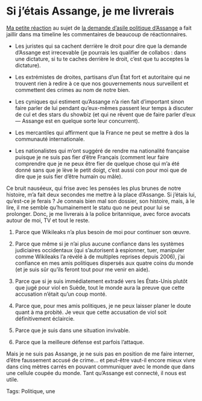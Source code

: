 # Si j’étais Assange, je me livrerais

[Ma petite réaction](http://blog.tcrouzet.com/2015/07/03/assange-ou-la-honte-detre-francais/) au sujet de [la demande d’asile politique d’Assange](http://www.lemonde.fr/idees/article/2015/07/03/julian-assange-monsieur-hollande-accueillez-moi-en-france_4668919_3232.html) a fait jaillir dans ma timeline les commentaires de beaucoup de réactionnaires.

- Les juristes qui sa cachent derrière le droit pour dire que la demande d’Assange est irrecevable (je pourrais les qualifier de collabos : dans une dictature, si tu te caches derrière le droit, c’est que tu acceptes la dictature).

- Les extrémistes de droites, partisans d’un État fort et autoritaire qui ne trouvent rien à redire à ce que nos gouvernements nous surveillent et commettent des crimes au nom de notre bien.

- Les cyniques qui estiment qu’Assange n’a rien fait d’important sinon faire parler de lui pendant qu’eux-mêmes passent leur temps à discuter de cul et des stars du showbiz (et qui ne rêvent que de faire parler d’eux — Assange est en quelque sorte leur concurrent).

- Les mercantiles qui affirment que la France ne peut se mettre à dos la communauté internationale.

- Les nationalistes qui m’ont suggéré de rendre ma nationalité française puisque je ne suis pas fier d’être Français (comment leur faire comprendre que je ne peux être fier de quelque chose qui m’a été donné sans que je lève le petit doigt, c’est aussi con pour moi que de dire que je suis fier d’être humain ou mâle).

Ce bruit nauséeux, qui frise avec les pensées les plus brunes de notre histoire, m’a fait deux secondes me mettre à la place d’Assange. Si j’étais lui, qu’est-ce je ferais ? Je connais bien mal son dossier, son histoire, mais, à le lire, il me semble qu’humainement le statu quo ne peut pour lui se prolonger. Donc, je me livrerais à la police britannique, avec force avocats autour de moi, TV et tout le reste.

1. Parce que Wikileaks n’a plus besoin de moi pour continuer son œuvre.

2. Parce que même si je n’ai plus aucune confiance dans les systèmes judiciaires occidentaux (qui s’autorisent à espionner, tuer, manipuler comme Wikileaks l’a révélé à de multiples reprises depuis 2006), j’ai confiance en mes amis politiques dispersés aux quatre coins du monde (et je suis sûr qu’ils feront tout pour me venir en aide).

3. Parce que si je suis immédiatement extradé vers les États-Unis plutôt que jugé pour viol en Suède, tout le monde aura la preuve que cette accusation n’était qu’un coup monté.

4. Parce que, pour mes amis politiques, je ne peux laisser planer le doute quant à ma probité. Je veux que cette accusation de viol soit définitivement éclaircie.

5. Parce que je suis dans une situation invivable.

6. Parce que la meilleure défense est parfois l’attaque.

Mais je ne suis pas Assange, je ne suis pas en position de me faire interner, d’être faussement accusé de crime… et peut-être vaut-il encore mieux vivre dans cinq mètres carrés en pouvant communiquer avec le monde que dans une cellule coupée du monde. Tant qu’Assange est connecté, il nous est utile.

Tags: Politique, une